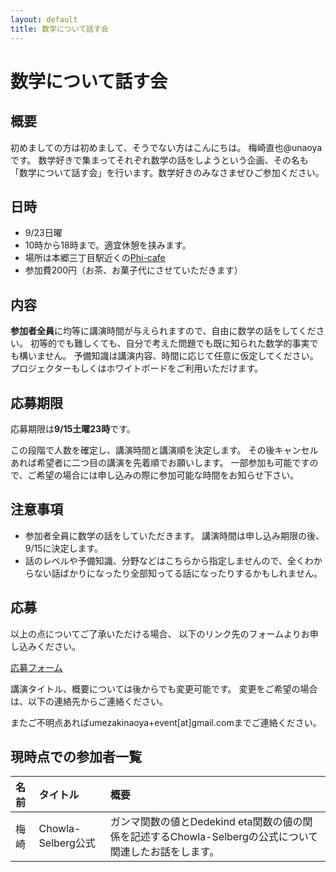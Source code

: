 ```yaml
---
layout: default
title: 数学について話す会
---
```


# 数学について話す会

## 概要

初めましての方は初めまして、そうでない方はこんにちは。
梅崎直也@unaoyaです。
数学好きで集まってそれぞれ数学の話をしようという企画、その名も「数学について話す会」を行います。数学好きのみなさまぜひご参加ください。

## 日時

- 9/23日曜
- 10時から18時まで。適宜休憩を挟みます。
- 場所は本郷三丁目駅近くの[Phi-cafe](https://phi.cafe)
- 参加費200円（お茶、お菓子代にさせていただきます）

## 内容

**参加者全員**に均等に講演時間が与えられますので、自由に数学の話をしてください。
初等的でも難しくても、自分で考えた問題でも既に知られた数学的事実でも構いません。
予備知識は講演内容、時間に応じて任意に仮定してください。
プロジェクターもしくはホワイトボードをご利用いただけます。

## 応募期限
応募期限は**9/15土曜23時**です。

この段階で人数を確定し、講演時間と講演順を決定します。
その後キャンセルあれば希望者に二つ目の講演を先着順でお願いします。
一部参加も可能ですので、ご希望の場合には申し込みの際に参加可能な時間をお知らせ下さい。

## 注意事項
- 参加者全員に数学の話をしていただきます。
講演時間は申し込み期限の後、9/15に決定します。
- 話のレベルや予備知識、分野などはこちらから指定しませんので、全くわからない話ばかりになったり全部知ってる話になったりするかもしれません。

## 応募
以上の点についてご了承いただける場合、
以下のリンク先のフォームよりお申し込みください。

[応募フォーム](https://docs.google.com/forms/d/e/1FAIpQLSc62K4HYhk_lFIoos35C9rDJwaVD2AitF8j1RUMv7tGuDGxMA/viewform?usp=sf_link)

講演タイトル、概要については後からでも変更可能です。
変更をご希望の場合は、以下の連絡先からご連絡ください。


またご不明点あればumezakinaoya+event[at]gmail.comまでご連絡ください。

## 現時点での参加者一覧
|名前|タイトル|概要|
|:---|:---|:---|
|梅崎|Chowla-Selberg公式|ガンマ関数の値とDedekind eta関数の値の関係を記述するChowla-Selbergの公式について関連したお話をします。|